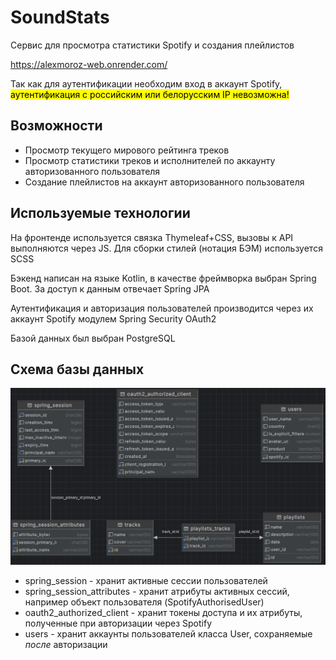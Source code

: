 # SoundStats
Сервис для просмотра статистики Spotify и создания плейлистов

https://alexmoroz-web.onrender.com/

Так как для аутентификации необходим вход в аккаунт Spotify, <mark>аутентификация с российским или белорусским IP невозможна!</mark>

## Возможности

- Просмотр текущего мирового рейтинга треков
- Просмотр статистики треков и исполнителей по аккаунту авторизованного пользователя
- Создание плейлистов на аккаунт авторизованного пользователя

## Используемые технологии

На фронтенде используется связка Thymeleaf+CSS, вызовы к API выполняются через JS. Для сборки стилей (нотация БЭМ) используется SCSS

Бэкенд написан на языке Kotlin, в качестве фреймворка выбран Spring Boot. За доступ к данным отвечает Spring JPA

Аутентификация и авторизация пользователей производится через их аккаунт Spotify модулем Spring Security OAuth2

Базой данных был выбран PostgreSQL

## Схема базы данных

![Database Scheme](db-scheme.png)

* spring_session - хранит активные сессии пользователей
* spring_session_attributes - хранит атрибуты активных сессий, например объект пользователя (SpotifyAuthorisedUser)
* oauth2_authorized_client - хранит токены доступа и их атрибуты, полученные при авторизации через Spotify
* users - хранит аккаунты пользователей класса User, сохраняемые *после* авторизации
